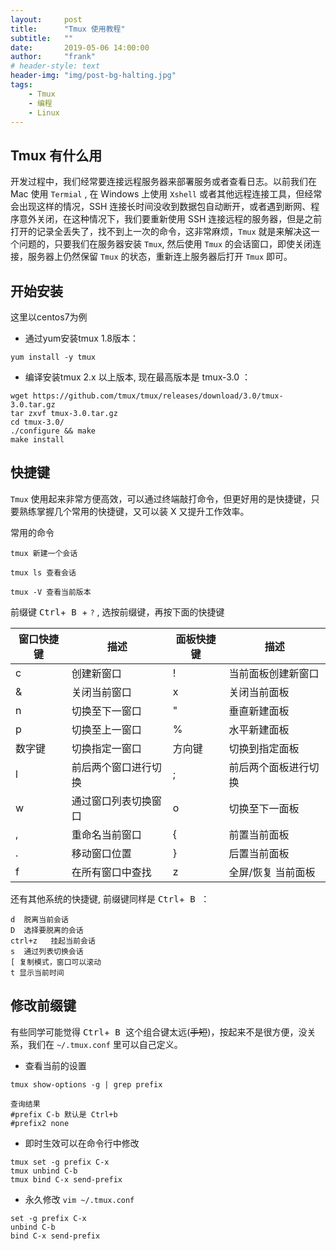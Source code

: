 ```yaml
---
layout:     post
title:      "Tmux 使用教程"
subtitle:   ""
date:       2019-05-06 14:00:00
author:     "frank"
# header-style: text
header-img: "img/post-bg-halting.jpg"
tags:
    - Tmux
    - 编程
    - Linux
---
```


## Tmux 有什么用

开发过程中，我们经常要连接远程服务器来部署服务或者查看日志。以前我们在 Mac 使用 `Termial` , 在 Windows 上使用 `Xshell` 或者其他远程连接工具，但经常会出现这样的情况，SSH 连接长时间没收到数据包自动断开，或者遇到断网、程序意外关闭，在这种情况下，我们要重新使用 SSH 连接远程的服务器，但是之前打开的记录全丢失了，找不到上一次的命令，这非常麻烦，`Tmux` 就是来解决这一个问题的，只要我们在服务器安装 `Tmux`, 然后使用 `Tmux` 的会话窗口，即使关闭连接，服务器上仍然保留 `Tmux` 的状态，重新连上服务器后打开 `Tmux` 即可。

## 开始安装

这里以centos7为例

- 通过yum安装tmux 1.8版本：

```
yum install -y tmux
```
- 编译安装tmux 2.x 以上版本, 现在最高版本是 tmux-3.0 ：

```
wget https://github.com/tmux/tmux/releases/download/3.0/tmux-3.0.tar.gz      
tar zxvf tmux-3.0.tar.gz           
cd tmux-3.0/                   
./configure && make             
make install                    
```

## 快捷键

`Tmux` 使用起来非常方便高效，可以通过终端敲打命令，但更好用的是快捷键，只要熟练掌握几个常用的快捷键，又可以装 X 又提升工作效率。

常用的命令
```
tmux 新建一个会话

tmux ls 查看会话

tmux -V 查看当前版本
```

前缀键 <kbd>Ctrl</kbd>+<kbd> B </kbd> +  `?` , 选按前缀键，再按下面的快捷键

|  窗口快捷键   | 描述  | 面板快捷键   | 描述  |
|  ----  | ----  | ----  | ----  |
| c  | 创建新窗口 |! | 当前面板创建新窗口 |
| &  | 关闭当前窗口 |x  | 关闭当前面板 |
| n  | 切换至下一窗口 | "| 垂直新建面板 |
| p  | 切换至上一窗口 | %| 水平新建面板 |
| 数字键  | 切换指定一窗口 |方向键 | 切换到指定面板 | 
| l  | 前后两个窗口进行切换 | ;| 前后两个面板进行切换 | 
| w  | 通过窗口列表切换窗口 | o| 切换至下一面板 |
| ,  | 重命名当前窗口 | { | 前置当前面板 |
| .  | 移动窗口位置 |  }  | 后置当前面板 |
| f  | 在所有窗口中查找 | z | 全屏/恢复 当前面板

还有其他系统的快捷键, 前缀键同样是 <kbd>Ctrl</kbd>+<kbd> B </kbd> ：

```
d  脱离当前会话
D  选择要脱离的会话
ctrl+z   挂起当前会话
s  通过列表切换会话
[ 复制模式，窗口可以滚动
t 显示当前时间
```

## 修改前缀键

有些同学可能觉得 <kbd>Ctrl</kbd>+<kbd> B </kbd>  这个组合键太远(~~手短~~)，按起来不是很方便，没关系，我们在 `~/.tmux.conf` 里可以自己定义。

- 查看当前的设置

```
tmux show-options -g | grep prefix 

查询结果
#prefix C-b 默认是 Ctrl+b
#prefix2 none
```

- 即时生效可以在命令行中修改

```
tmux set -g prefix C-x
tmux unbind C-b 
tmux bind C-x send-prefix
```

- 永久修改 `vim ~/.tmux.conf` 

```
set -g prefix C-x
unbind C-b
bind C-x send-prefix
```
